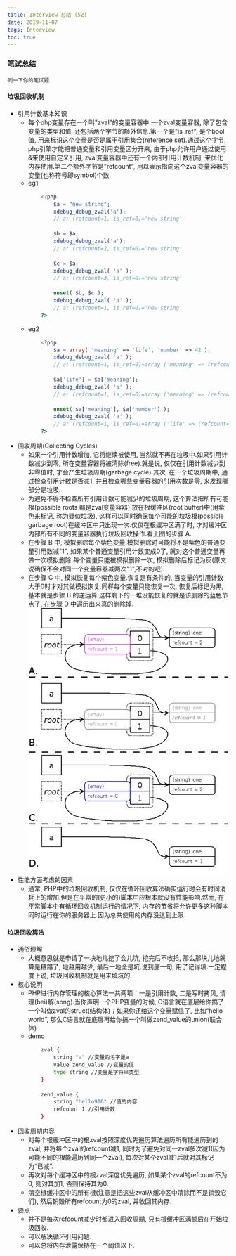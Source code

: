 ```yaml
---
title: Interview_总结 (52)
date: 2019-11-07
tags: Interview
toc: true
---
```


### 笔试总结
    列一下你的笔试题 

<!-- more -->

#### 垃圾回收机制
- 引用计数基本知识
    * 每个php变量存在一个叫"zval"的变量容器中.一个zval变量容器, 除了包含变量的类型和值, 还包括两个字节的额外信息.第一个是"is_ref", 是个bool值, 用来标识这个变量是否是属于引用集合(reference set).通过这个字节, php引擎才能把普通变量和引用变量区分开来, 由于php允许用户通过使用&来使用自定义引用, zval变量容器中还有一个内部引用计数机制, 来优化内存使用.第二个额外字节是"refcount", 用以表示指向这个zval变量容器的变量(也称符号即symbol)个数.
    * eg1
        ```php
            <?php
                $a = "new string";
                xdebug_debug_zval('a');
                // a: (refcount=1, is_ref=0)='new string'

                $b = $a;
                xdebug_debug_zval('a');
                // a: (refcount=2, is_ref=0)='new string'

                $c = $a;
                xdebug_debug_zval( 'a' );
                // a: (refcount=3, is_ref=0)='new string'

                unset( $b, $c );
                xdebug_debug_zval( 'a' );
                // a: (refcount=1, is_ref=0)='new string'
            ?>
        ```
    * eg2
        ```php
            <?php
                $a = array( 'meaning' => 'life', 'number' => 42 );
                xdebug_debug_zval( 'a' );
                // a: (refcount=1, is_ref=0)=array ('meaning' => (refcount=1, is_ref=0)='life','number' => (refcount=1, is_ref=0)=42)

                $a['life'] = $a['meaning'];
                xdebug_debug_zval( 'a' );
                // a: (refcount=1, is_ref=0)=array ('meaning' => (refcount=2, is_ref=0)='life',   'number' => (refcount=1, is_ref=0)=42,   'life' => (refcount=2, is_ref=0)='life')

                unset( $a['meaning'], $a['number'] );
                xdebug_debug_zval( 'a' );
                // a: (refcount=1, is_ref=0)=array ('life' => (refcount=1, is_ref=0)='life')
            ?>
        ```
- 回收周期(Collecting Cycles)
    * 如果一个引用计数增加, 它将继续被使用, 当然就不再在垃圾中.如果引用计数减少到零, 所在变量容器将被清除(free).就是说, 仅仅在引用计数减少到非零值时, 才会产生垃圾周期(garbage cycle).其次, 在一个垃圾周期中, 通过检查引用计数是否减1, 并且检查哪些变量容器的引用次数是零, 来发现哪部分是垃圾.
    * 为避免不得不检查所有引用计数可能减少的垃圾周期, 这个算法把所有可能根(possible roots 都是zval变量容器),放在根缓冲区(root buffer)中(用紫色来标记, 称为疑似垃圾), 这样可以同时确保每个可能的垃圾根(possible garbage root)在缓冲区中只出现一次.仅仅在根缓冲区满了时, 才对缓冲区内部所有不同的变量容器执行垃圾回收操作.看上图的步骤 A.
    * 在步骤 B 中, 模拟删除每个紫色变量.模拟删除时可能将不是紫色的普通变量引用数减"1", 如果某个普通变量引用计数变成0了, 就对这个普通变量再做一次模拟删除.每个变量只能被模拟删除一次, 模拟删除后标记为灰(原文说确保不会对同一个变量容器减两次"1",不对的吧).
    * 在步骤 C 中, 模拟恢复每个紫色变量.恢复是有条件的, 当变量的引用计数大于0时才对其做模拟恢复.同样每个变量只能恢复一次, 恢复后标记为黑, 基本就是步骤 B 的逆运算.这样剩下的一堆没能恢复的就是该删除的蓝色节点了, 在步骤 D 中遍历出来真的删除掉.
    ![回收周期图解](/img/20191107_1.png)
- 性能方面考虑的因素
    * 通常, PHP中的垃圾回收机制, 仅仅在循环回收算法确实运行时会有时间消耗上的增加.但是在平常的(更小的)脚本中应根本就没有性能影响.然而, 在平常脚本中有循环回收机制运行的情况下, 内存的节省将允许更多这种脚本同时运行在你的服务器上.因为总共使用的内存没达到上限. 

#### 垃圾回收算法
- 通俗理解
    * 大概意思就是申请了一块地儿挖了会儿坑, 挖完后不收拾, 那么那块儿地就算是糟蹋了, 地越用越少, 最后一地全是坑.说到底一句, 用了记得填.一定程度上说, 垃圾回收机制就是用来填坑的.
- 核心说明
    * PHP进行内存管理的核心算法一共两项：一是引用计数, 二是写时拷贝, 请理(bei)解(song).当你声明一个PHP变量的时候, C语言就在底层给你搞了一个叫做zval的struct(结构体)；如果你还给这个变量赋值了, 比如“hello world”, 那么C语言就在底层再给你搞一个叫做zend_value的union(联合体)
    * demo
        ```bash
            zval {
                string "a" //变量的名字是a
                value zend_value //变量的值
                type string //变量是字符串类型
            }

            zend_value {
                string "hello916" //值的内容
                refcount 1 //引用计数
            }
        ```
- 回收周期内容
    * 对每个根缓冲区中的根zval按照深度优先遍历算法遍历所有能遍历到的zval, 并将每个zval的refcount减1, 同时为了避免对同一zval多次减1(因为可能不同的根能遍历到同一个zval), 每次对某个zval减1后就对其标记为“已减”.
    * 再次对每个缓冲区中的根zval深度优先遍历, 如果某个zval的refcount不为0, 则对其加1, 否则保持其为0.
    * 清空根缓冲区中的所有根(注意是把这些zval从缓冲区中清除而不是销毁它们), 然后销毁所有refcount为0的zval, 并收回其内存.
- 要点
    * 并不是每次refcount减少时都进入回收周期, 只有根缓冲区满额后在开始垃圾回收.
    * 可以解决循环引用问题.
    * 可以总将内存泄露保持在一个阈值以下.

